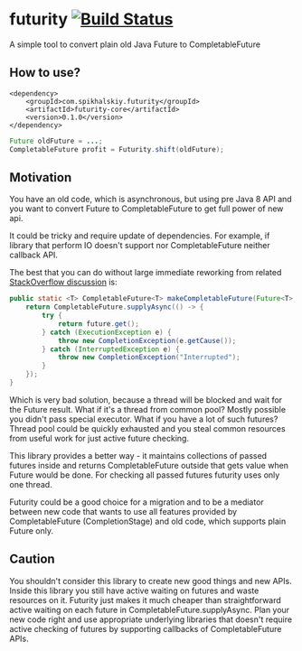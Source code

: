 # futurity [![Build Status](https://travis-ci.org/Spikhalskiy/futurity.svg?branch=master)](https://travis-ci.org/Spikhalskiy/futurity)
A simple tool to convert plain old Java Future to CompletableFuture

## How to use?

```
<dependency>
    <groupId>com.spikhalskiy.futurity</groupId>
    <artifactId>futurity-core</artifactId>
    <version>0.1.0</version>
</dependency>
```

```java
Future oldFuture = ...;
CompletableFuture profit = Futurity.shift(oldFuture);
```

## Motivation

You have an old code, which is asynchronous, but using pre Java 8 API
and you want to convert Future to CompletableFuture to get full power
of new api.

It could be tricky and require update of dependencies. For example,
if library that perform IO doesn't support nor CompletableFuture neither
callback API.

The best that you can do without large immediate reworking from 
related [StackOverflow discussion](https://stackoverflow.com/questions/23301598/transform-java-future-into-a-completablefuture) is:

```java
public static <T> CompletableFuture<T> makeCompletableFuture(Future<T> future) {
    return CompletableFuture.supplyAsync(() -> {
        try {
            return future.get();
        } catch (ExecutionException e) {
            throw new CompletionException(e.getCause());
        } catch (InterruptedException e) {
            throw new CompletionException("Interrupted");     
        }
    });
}
```

Which is very bad solution, because a thread will be blocked and wait
for the Future result. What if it's a thread from common pool?
Mostly possible you didn't pass special executor. What if you have a lot
of such futures? Thread pool could be quickly exhausted and you steal
common resources from useful work for just active future checking. 

This library provides a better way - it maintains collections of
passed futures inside and returns CompletableFuture outside that gets
value when Future would be done. For checking all passed futures
futurity uses only one thread.

Futurity could be a good choice for a migration and to be a mediator
between new code that wants to use all features provided by
CompletableFuture (CompletionStage) and old code, which supports plain
Future only.

## Caution

You shouldn't consider this library to create new good things and new APIs.
Inside this library you still have active waiting on futures and waste
resources on it. Futurity just makes it much cheaper than
straightforward active waiting on each future in
CompletableFuture.supplyAsync. Plan your new code right and use
appropriate underlying libraries that doesn't require active checking
of futures by supporting callbacks of CompletableFuture APIs.
